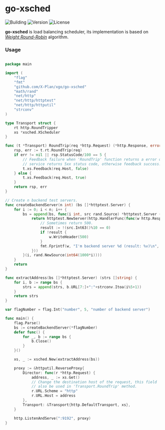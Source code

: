 # go-xsched

![Building](https://img.shields.io/badge/building-passing-green.svg)
![Version](https://img.shields.io/badge/version-1.0.1-blue.svg)
![License](https://img.shields.io/badge/license-MIT-blue.svg)

**go-xsched** is load balancing scheduler, its implementation is based on *[Weight Round-Robin]* 
algorithm.

### Usage


``` go

package main

import (
	"flag"
	"fmt"
	"github.com/X-Plan/xgo/go-xsched"
	"math/rand"
	"net/http"
	"net/http/httptest"
	"net/http/httputil"
	"strconv"
)

type Transport struct {
	rt http.RoundTripper
	xs *xsched.XScheduler
}

func (t *Transport) RoundTrip(req *http.Request) (*http.Response, error) {
	rsp, err := t.rt.RoundTrip(req)
	if err != nil || rsp.StatusCode/100 == 5 {
		// Feedback failure when 'RoundTrip' function returns a error or backend
		// service returns 5xx status code, otherwise feedback success.
		t.xs.Feedback(req.Host, false)
	} else {
		t.xs.Feedback(req.Host, true)
	}
	return rsp, err
}

// Create n backend test servers.
func createBackendServer(n int) (bs []*httptest.Server) {
	for i := 0; i < n; i++ {
		bs = append(bs, func(i int, src rand.Source) *httptest.Server {
			return httptest.NewServer(http.HandlerFunc(func(w http.ResponseWriter, r *http.Request) {
				// Sometimes return 500.
				result := !(src.Int63()%10 == 0)
				if !result {
					w.WriteHeader(500)
				}
				fmt.Fprintf(w, "I'm backend server %d (result: %v)\n", i, result)
			}))
		}(i, rand.NewSource(int64(1000*i))))
	}
	return
}

func extractAddress(bs []*httptest.Server) (strs []string) {
	for i, b := range bs {
		strs = append(strs, b.URL[7:]+":"+strconv.Itoa(i%5+1))
	}
	return strs
}

var flagNumber = flag.Int("number", 5, "number of backend server")

func main() {
	flag.Parse()
	bs := createBackendServer(*flagNumber)
	defer func() {
		for _, b := range bs {
			b.Close()
		}
	}()

	xs, _ := xsched.New(extractAddress(bs))

	proxy := &httputil.ReverseProxy{
		Director: func(r *http.Request) {
			address, _ := xs.Get()
			// Change the destination host of the request, this field
			// also be used in 'Transport.RoundTrip' method.
			r.URL.Scheme = "http"
			r.URL.Host = address
		},
		Transport: &Transport{http.DefaultTransport, xs},
	}

	http.ListenAndServe(":9192", proxy)
}

```


[Weight Round-Robin]: http://techcodecorner.blogspot.com/2014/03/the-weighted-round-robin-schedulingis.html
